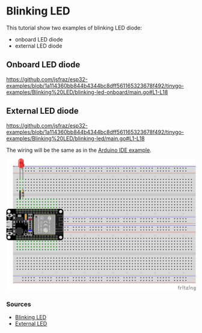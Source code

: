 # Blinking LED

This tutorial show two examples of blinking LED diode:

- onboard LED diode
- external LED diode

## Onboard LED diode

https://github.com/jsfraz/esp32-examples/blob/1a114360bb844b4344bc8dff561165323678f492/tinygo-examples/Blinking%20LED/blinking-led-onboard/main.go#L1-L18

## External LED diode

https://github.com/jsfraz/esp32-examples/blob/1a114360bb844b4344bc8dff561165323678f492/tinygo-examples/Blinking%20LED/blinking-led/main.go#L1-L18

The wiring will be the same as in the [Arduino IDE example](../../examples/Blinking%20LED/README.md).

![Blinking LED](../../examples/Blinking%20LED/sketch.png "Blinking LED")

### Sources

- [Blinking LED](https://tinygo.org/docs/tutorials/blinky/)
- [External LED](https://tinygo.org/tour/blink/external/)
